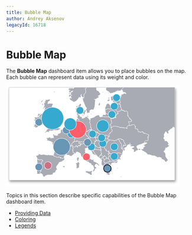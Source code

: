 ```yaml
---
title: Bubble Map
author: Andrey Aksenov
legacyId: 16718
---
```

# Bubble Map
The **Bubble Map** dashboard item allows you to place bubbles on the map. Each bubble can represent data using its weight and color.

![MapsOverview_BubbleMap](../../../../images/img23629.png)

Topics in this section describe specific capabilities of the Bubble Map dashboard item.
* [Providing Data](bubble-map/providing-data.md)
* [Coloring](bubble-map/coloring.md)
* [Legends](bubble-map/legends.md)